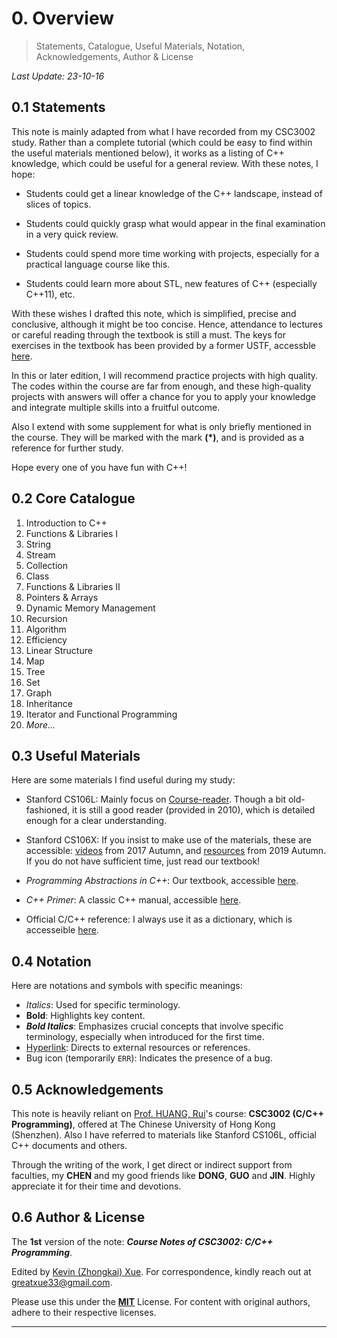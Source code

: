 # 0. Overview

> Statements, Catalogue, Useful Materials, Notation, Acknowledgements, Author & License

*Last Update: 23-10-16*

## 0.1 Statements

This note is mainly adapted from what I have recorded from my CSC3002 study. Rather than a complete tutorial (which could be easy to find within the useful materials mentioned below), it works as a listing of C++ knowledge, which could be useful for a general review. With these notes, I hope:

+ Students could get a linear knowledge of the C++ landscape, instead of slices of topics.

+ Students could quickly grasp what would appear in the final examination in a very quick review.

+ Students could spend more time working with projects, especially for a practical language course like this.
+ Students could learn more about STL, new features of C++ (especially C++11), etc.

With these wishes I drafted this note, which is simplified, precise and conclusive, although it might be too concise. Hence, attendance to lectures or careful reading through the textbook is still a must. The keys for exercises in the textbook has been provided by a former USTF, accessble [here]().

In this or later edition, I will recommend practice projects with high quality. The codes within the course are far from enough, and these high-quality projects with answers will offer a chance for you to apply your knowledge and integrate multiple skills into a fruitful outcome.

Also I extend with some supplement for what is only briefly mentioned in the course. They will be marked with the mark **(*)**, and is provided as a reference for further study.

Hope every one of you have fun with C++!

## 0.2 Core Catalogue 

1. Introduction to C++
2. Functions & Libraries I
3. String
4. Stream
5. Collection
6. Class
7. Functions & Libraries II
8. Pointers & Arrays
9. Dynamic Memory Management
10. Recursion
11. Algorithm
12. Efficiency
13. Linear Structure
14. Map
15. Tree
16. Set
17. Graph
18. Inheritance
19. Iterator and Functional Programming
20. *More...*

## 0.3 Useful Materials

Here are some materials I find useful during my study:

* Stanford CS106L: Mainly focus on [Course-reader](https://web.stanford.edu/class/cs106l/full_course_reader.pdf). Though a bit old-fashioned, it is still a good reader (provided in 2010), which is detailed enough for a clear understanding.

* Stanford CS106X: If you insist to make use of the materials, these are accessible:  [videos](https://www.youtube.com/watch?v=pOyyGQU_ErA&list=PLoCMsyE1cvdVmbGH6Jp-9twXPbi5J_IBT&index=1) from 2017 Autumn, and [resources](https://web.stanford.edu/class/cs106x/index.html) from 2019 Autumn. If you do not have sufficient time, just read our textbook!

* *Programming Abstractions in C++*: Our textbook,  accessible [here](https://web.stanford.edu/class/cs106x/res/reader/CS106BX-Reader.pdf).

* *C++ Primer*: A classic C++ manual, accessible [here](https://zhjwpku.com/assets/pdf/books/C++.Primer.5th.Edition_2013.pdf).

* Official C/C++ reference: I always use it as a dictionary, which is accesseible [here](https://en.cppreference.com/w/).

## 0.4 Notation

Here are notations and symbols with specific meanings:

+ *Italics*: Used for specific terminology.
+ **Bold**: Highlights key content.
+ ***Bold Italics***: Emphasizes crucial concepts that involve specific terminology, especially when introduced for the first time.
+ [Hyperlink](https://cplusplus.com/): Directs to external resources or references.
+ Bug icon (temporarily `ERR`): Indicates the presence of a bug.

## 0.5 Acknowledgements

This note is heavily reliant on [Prof. HUANG, Rui](https://sse.cuhk.edu.cn/en/faculty/huangrui)'s course: **CSC3002 (C/C++ Programming)**, offered at The Chinese University of Hong Kong (Shenzhen). Also I have referred to materials like Stanford CS106L, official C++ documents and others.

Through the writing of the work, I get direct or indirect support from faculties, my **CHEN** and my good friends like **DONG**, **GUO** and **JIN**. Highly appreciate it for their time and devotions.

## 0.6 Author & License

The **1st** version of the note: ***Course Notes of CSC3002: C/C++ Programming***.

Edited by [Kevin (Zhongkai) Xue](https://greatxue.cn/). For correspondence, kindly reach out at [greatxue33@gmail.com](mailto:greatxue33@gmail.com). 

Please use this under the [**MIT**](https://opensource.org/license/mit/) License. For content with original authors, adhere to their respective licenses.



---

